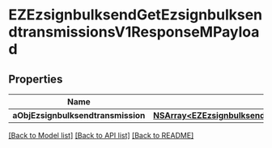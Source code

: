 # EZEzsignbulksendGetEzsignbulksendtransmissionsV1ResponseMPayload

## Properties
Name | Type | Description | Notes
------------ | ------------- | ------------- | -------------
**aObjEzsignbulksendtransmission** | [**NSArray&lt;EZEzsignbulksendtransmissionResponseCompound&gt;***](EZEzsignbulksendtransmissionResponseCompound.md) |  | 

[[Back to Model list]](../README.md#documentation-for-models) [[Back to API list]](../README.md#documentation-for-api-endpoints) [[Back to README]](../README.md)


